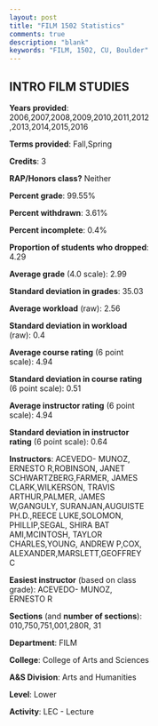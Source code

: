 ```yaml
---
layout: post
title: "FILM 1502 Statistics"
comments: true
description: "blank"
keywords: "FILM, 1502, CU, Boulder"
--- 
```

<head>
<script src="https://ajax.googleapis.com/ajax/libs/jquery/2.1.3/jquery.min.js"></script>
<script src="https://dl.dropboxusercontent.com/s/pc42nxpaw1ea4o9/highcharts.js?dl=0"></script>
<!-- <script src="../assets/js/highcharts.js"></script> -->
<style type="text/css">@font-face {
	font-family: "Bebas Neue";
	src: url(https://www.filehosting.org/file/details/544349/BebasNeue%20Regular.otf) format("opentype");
	}
	h1.Bebas { 
		font-family: "Bebas Neue", Verdana, Tahoma;
	}
</style>
</head>
<body>
	<div id="container" style="float: right; width: 45%; height: 88%; margin-left: 2.5%; margin-right: 2.5%;"></div>
	<script language="JavaScript">
		$(document).ready(function() {
		var chart = {type: 'column'};
		var title = {text: 'Grade Distribution'};
		var xAxis = {categories: ['A','B','C','D','F'],crosshair: true};
		var yAxis = {min: 0,title: {text: 'Percentage'}};
		var tooltip = {headerFormat: '<center><b><span style="font-size:20px">{point.key}</span></b></center>',
		               pointFormat: '<td style="padding:0"><b>{point.y:.1f}%</b></td>',
		               footerFormat: '</table>',shared: true,useHTML: true};
		var plotOptions = {column: {pointPadding: 0.0,borderWidth: 0}};  
		var credits = {enabled: false};var series= [{name: 'Percent',data: [37.12,36.32,16.54,5.54,4.48,]}];
		var json = {};
		json.chart = chart;
		json.title = title;
		json.tooltip = tooltip;
		json.xAxis = xAxis;
		json.yAxis = yAxis;  
		json.series = series;
		json.plotOptions = plotOptions;  
		json.credits = credits;
		$('#container').highcharts(json);
	});
	</script>
</body>
			   
## INTRO FILM STUDIES

**Years provided**: 2006,2007,2008,2009,2010,2011,2012,2013,2014,2015,2016

**Terms provided**: Fall,Spring

**Credits**: 3

**RAP/Honors class?** Neither

**Percent grade**: 99.55%

**Percent withdrawn**: 3.61%

**Percent incomplete**: 0.4%

**Proportion of students who dropped**: 4.29

**Average grade** (4.0 scale): 2.99

**Standard deviation in grades**: 35.03

**Average workload** (raw): 2.56

**Standard deviation in workload** (raw): 0.4

**Average course rating** (6 point scale): 4.94

**Standard deviation in course rating** (6 point scale): 0.51

**Average instructor rating** (6 point scale): 4.94

**Standard deviation in instructor rating** (6 point scale): 0.64

**Instructors**: ACEVEDO- MUNOZ, ERNESTO R,ROBINSON, JANET SCHWARTZBERG,FARMER, JAMES CLARK,WILKERSON, TRAVIS ARTHUR,PALMER, JAMES W,GANGULY, SURANJAN,AUGUISTE PH.D.,REECE LUKE,SOLOMON, PHILLIP,SEGAL, SHIRA BAT AMI,MCINTOSH, TAYLOR CHARLES,YOUNG, ANDREW P,COX, ALEXANDER,MARSLETT,GEOFFREY C

**Easiest instructor** (based on class grade): ACEVEDO- MUNOZ, ERNESTO R

**Sections** (and **number of sections**): 010,750,751,001,280R, 31

**Department**: FILM

**College**: College of Arts and Sciences

**A&S Division**: Arts and Humanities

**Level**: Lower

**Activity**: LEC - Lecture